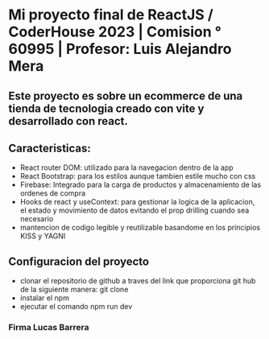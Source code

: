 # Mi proyecto final de ReactJS / CoderHouse 2023 | Comision ° 60995 | Profesor: Luis Alejandro Mera

## Este proyecto es sobre un ecommerce de una tienda de tecnologia creado con vite y desarrollado con react.

## Caracteristicas:

- React router DOM: utilizado para la navegacion dentro de la app
- React Bootstrap: para los estilos aunque tambien estile mucho con css
- Firebase: Integrado para la carga de productos y almacenamiento de las ordenes de compra
- Hooks de react y useContext: para gestionar la logica de la aplicacion, el estado y movimiento de datos evitando el prop drilling cuando sea necesario 
- mantencion de codigo legible y reutilizable basandome en los principios KISS y YAGNI 

## Configuracion del proyecto
- clonar el repositorio de github a traves del link que proporciona git hub de la siguiente manera: git clone 
- instalar el npm
- ejecutar el comando npm run dev

### Firma Lucas Barrera ###